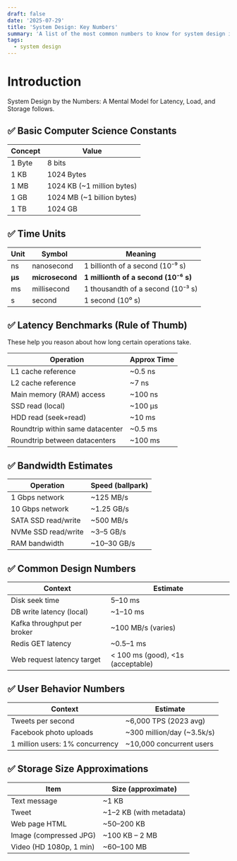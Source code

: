 ```yaml
---
draft: false
date: '2025-07-29'
title: 'System Design: Key Numbers'
summary: 'A list of the most common numbers to know for system design interviews and back of the envelope calculations.'
tags:
  - system design
---
```


# Introduction

System Design by the Numbers: A Mental Model for Latency, Load, and Storage follows.

## ✅ Basic Computer Science Constants

| Concept | Value                      |
| ------- | -------------------------- |
| 1 Byte  | 8 bits                     |
| 1 KB    | 1024 Bytes                 |
| 1 MB    | 1024 KB (~1 million bytes) |
| 1 GB    | 1024 MB (~1 billion bytes) |
| 1 TB    | 1024 GB                    |

## ✅ Time Units

| Unit   | Symbol          | Meaning                              |
| ------ | --------------- | ------------------------------------ |
| ns     | nanosecond      | 1 billionth of a second (10⁻⁹ s)     |
| **µs** | **microsecond** | **1 millionth of a second (10⁻⁶ s)** |
| ms     | millisecond     | 1 thousandth of a second (10⁻³ s)    |
| s      | second          | 1 second (10⁰ s)                     |

## ✅ Latency Benchmarks (Rule of Thumb)

These help you reason about how long certain operations take.

| Operation                        | Approx Time |
| -------------------------------- | ----------- |
| L1 cache reference               | ~0.5 ns     |
| L2 cache reference               | ~7 ns       |
| Main memory (RAM) access         | ~100 ns     |
| SSD read (local)                 | ~100 µs     |
| HDD read (seek+read)             | ~10 ms      |
| Roundtrip within same datacenter | ~0.5 ms     |
| Roundtrip between datacenters    | ~100 ms     |

## ✅ Bandwidth Estimates

| Operation           | Speed (ballpark) |
| ------------------- | ---------------- |
| 1 Gbps network      | ~125 MB/s        |
| 10 Gbps network     | ~1.25 GB/s       |
| SATA SSD read/write | ~500 MB/s        |
| NVMe SSD read/write | ~3–5 GB/s        |
| RAM bandwidth       | ~10–30 GB/s      |

## ✅ Common Design Numbers

| Context                     | Estimate                                |
| --------------------------- | --------------------------------------- |
| Disk seek time              | 5–10 ms                                 |
| DB write latency (local)    | ~1–10 ms                                |
| Kafka throughput per broker | ~100 MB/s (varies)                      |
| Redis GET latency           | ~0.5–1 ms                               |
| Web request latency target  | &lt; 100 ms (good), &lt;1s (acceptable) |

## ✅ User Behavior Numbers

| Context                         | Estimate                   |
| ------------------------------- | -------------------------- |
| Tweets per second               | ~6,000 TPS (2023 avg)      |
| Facebook photo uploads          | ~300 million/day (~3.5k/s) |
| 1 million users: 1% concurrency | ~10,000 concurrent users   |

## ✅ Storage Size Approximations

| Item                    | Size (approximate)      |
| ----------------------- | ----------------------- |
| Text message            | ~1 KB                   |
| Tweet                   | ~1–2 KB (with metadata) |
| Web page HTML           | ~50–200 KB              |
| Image (compressed JPG)  | ~100 KB – 2 MB          |
| Video (HD 1080p, 1 min) | ~60–100 MB              |
